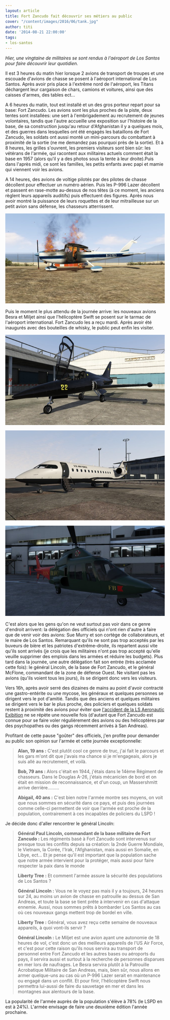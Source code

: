 ```yaml
---
layout: article
title: Fort Zancudo fait découvrir ses métiers au public
cover: "/content/images/2016/06/tank.jpg"
author: titi
date: '2014-08-21 22:00:00'
tags:
- los-santos
---
```


_Hier, une vingtaine de militaires se sont rendus à l'aéroport de Los Santos pour faire découvrir leur quotidien._

Il est 3 heures du matin hier lorsque 2 avions de transport de troupes et une escouade d'avions de chasse se posent à l'aéroport international de Los Santos. Après avoir pris place à l'extrême nord de l'aéroport, les Titans déchargent leur cargaison de chars, camions et voitures, ainsi que des caisses d'armes, des tables ect...

A 6 heures du matin, tout est installé et un des gros porteur repart pour sa base: Fort Zancudo. Les avions sont les plus proches de la piste, deux tentes sont installées: une sert à l'embrigadement au recrutement de jeunes volontaires, tandis que l'autre accueille une exposition sur l'histoire de la base, de sa construction jusqu'au retour d'Afghanistan il y a quelques mois, et des guerres dans lesquelles ont été engagés les bataillons de Fort Zancudo, les soldats ont aussi monté un mini-parcours du combattant à proximité de la sortie (ne me demandez pas pourquoi près de la sortie). Et à 8 heures, les grilles s'ouvrent, les premiers visiteurs sont bien sûr: les vétérans de l'armée, qui racontent aux militaires actuels comment était la base en 1957 (alors qu'il y a des photos sous la tente à leur droite).Puis dans l'après midi, ce sont les familles, les petits enfants avec papi et mamie qui viennent voir les avions.

A 14 heures, des avions de voltige pilotés par des pilotes de chasse décollent pour effectuer un numéro aérien. Puis les P-996 Lazer décollent et passent en rase-motte au-dessus de nos têtes (à ce moment, les anciens règlent leurs appareils auditifs) puis effectuent des figures. Après nous avoir montré la puissance de leurs roquettes et de leur mitrailleuse sur un petit avion sans défense, les chasseurs atterrissent.

![L'avion fusillé.](  /content/images/2016/06/victime.jpg)

Puis le moment le plus attendu de la journée arrive: les nouveaux avions Besra et Miljet ainsi que l'hélicoptère Swift se posent sur le tarmac de l'aéroport international. Fort Zancudo les a reçu mardi. Après avoir été inaugurés avec des bouteilles de whisky, le public peut enfin les visiter.

![](  /content/images/2016/06/bresta.jpg)

![](  /content/images/2016/06/miljet.jpg)

![Les nouveaux appareils se sont posés sous les applaudissements du public.](  /content/images/2016/06/swift.jpg)

C'est alors que les gens qu'on ne veut surtout pas voir dans ce genre d'endroit arrivent: la délégation des officiels qui n'ont rien d'autre à faire que de venir voir des avions: Sue Murry et son cortège de collaborateurs, et le maire de Los Santos. Remarquant qu'ils ne sont pas trop acceptés par les buveurs de bière et les patriotes d'extrême-droite, ils repartent aussi vite qu'ils sont arrivés (je crois que les militaires n'ont pas trop accepté qu'elle veuille supprimer des emplois dans les armées et réduire les budgets). Plus tard dans la journée, une autre délégation fait son entrée (très acclamée cette fois): le général Lincoln, de la base de Fort Zancudo, et le général McFlone, commandant de la zone de défense Ouest. Ne visitant pas les avions (qu'ils voient tous les jours), ils se dirigent donc vers les visiteurs.

Vers 16h, après avoir serré des dizaines de mains au point d'avoir contracté une gastro-entérite ou une mycose, les généraux et quelques personnes se dirigent vers le pot d'amitié. Tandis que des anciens et quelques militaires se dirigent vers le bar le plus proche, des policiers et quelques soldats restent à proximité des avions pour éviter que [l'accident de la LS Aeronautic Exibition](  /2014/04/10/la-ls-aeronautic-exhibition-perturbee-par-un-enfant-de-dix-ans/) ne se répète une nouvelle fois (d'autant que Fort Zancudo est connue pour se faire voler régulièrement des avions ou des hélicoptères par des psychopathes ou des gangs récemment arrivés à San Andreas).

Profitant de cette pause "goûter" des officiels, j'en profite pour demander au public son opinion sur l'armée et cette journée exceptionnelle:

> **Alan, 19 ans :** C'est plutôt cool ce genre de truc, j'ai fait le parcours et les gars m'ont dit que j'avais ma chance si je m'engageais, alors je suis allé au recrutement, et voilà.
> 
> **Bob, 79 ans :** Alors c'était en 1944, j'étais dans le 14ème Régiment de chasseurs. Dans le Douglas A-26, j'étais mécanicien de bord et on était en mission de reconnaissance, et d'un coup, un Massershmitt arrive derrière.........
> 
> **Abigail, 40 ans :** C'est bien notre l'armée montre ses moyens, on voit que nous sommes en sécurité dans ce pays, et puis des journées comme celle-ci permettent de voir que l'armée est proche de la population, contrairement à ces incapables de policiers du LSPD !

Je décide donc d'aller rencontrer le général Lincoln:

> **Général Paul Lincoln, commandant de la base militaire de Fort Zancudo :** Les régiments basé à Fort Zancudo sont intervenus sur presque tous les conflits depuis sa création: la 2nde Guerre Mondiale, le Vietnam, la Corée, l'Irak, l'Afghanistan, mais aussi en Somalie, en Libye, ect... Et je pense qu'il est important que la population sache que notre armée intervient pour la protéger, mais aussi pour faire respecter la paix dans le monde
> 
> **Liberty Tree :** Et comment l'armée assure la sécurité des populations de Los Santos ?
> 
> **Général Lincoln :** Vous ne le voyez pas mais il y a toujours, 24 heures sur 24, au moins un avion de chasse en patrouille au dessus de San Andreas, et toute la base se tient prête à intervenir en cas d'attaque ennemie. Aussi, nous sommes prêts à bombarder Los Santos au cas où ces nouveaux gangs mettent trop de bordel en ville.
> 
> **Liberty Tree :** Général, vous avez reçu cette semaine de nouveaux appareils, à quoi vont-ils servir ?
> 
> **Général Lincoln :** Le Miljet est une avion ayant une autonomie de 18 heures de vol, c'est donc un des meilleurs appareils de l'US Air Force, et c'est pour cette raison qu'ils nous servira au transport de personnel entre Fort Zancudo et les autres bases ou aéroports du pays, il servira aussi et surtout à la recherche de personnes disparues en mer lors de naufrages. Le Besra servira plutôt à la Patrouille Acrobatique Militaire de San Andreas, mais, bien sûr, nous allons en armer quelque-uns au cas où un P-996 Lazer serait en maintenance ou engagé dans un conflit. Et pour finir, l'hélicoptère Swift nous permettra lui-aussi de faire du sauvetage en mer et dans les montagnes aux alentours de la base.

La popularité de l'armée auprès de la population s'élève à 78% (le LSPD en est à 24%). L'armée envisage de faire une deuxième édition l'année prochaine.

<!--kg-card-end: markdown-->
